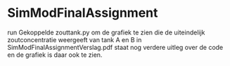 # SimModFinalAssignment

run Gekoppelde zouttank.py om de grafiek te zien die de uiteindelijk zoutconcentratie weergeeft van tank A en B
in SimModFinalAssignmentVerslag.pdf staat nog verdere uitleg over de code en de grafiek is daar ook te zien.
